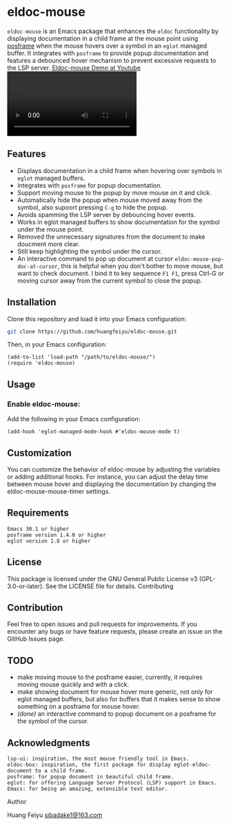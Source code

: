 # eldoc-mouse

`eldoc-mouse` is an Emacs package that enhances the `eldoc` functionality by displaying documentation in a child frame at the mouse point using [posframe](https://github.com/tumashu/posframe) when the mouse hovers over a symbol in an `eglot` managed buffer. It integrates with `posframe` to provide popup documentation and features a debounced hover mechanism to prevent excessive requests to the LSP server.
[Eldoc-mouse Demo at Youtube](https://youtu.be/XFAc4WyiJjI)
<video src="https://github.com/user-attachments/assets/5622cfd2-de0c-46e8-9276-d67615671932" controls></video>

## Features
- Displays documentation in a child frame when hovering over symbols in `eglot` managed buffers.
- Integrates with `posframe` for popup documentation.
- Support moving mouse to the popup by move mouse on it and click.
- Automatically hide the popup when mouse moved away from the symbol, also supoort pressing `C-g` to hide the popup.
- Avoids spamming the LSP server by debouncing hover events.
- Works in eglot managed buffers to show documentation for the symbol under the mouse point.
- Removed the unnecessary signatures from the document to make doucment more clear.
- Still keep highlighting the symbol under the cursor.
- An interactive command to pop up document at cursor `eldoc-mouse-pop-doc-at-cursor`, this is helpful when you don't bother to move mouse, but want to check document. I bind it to key sequence `F1 F1`, press Ctrl-G or moving cursor away from the current symbol to close the popup. 

## Installation

Clone this repository and load it into your Emacs configuration:

```sh
git clone https://github.com/huangfeiyu/eldoc-mouse.git
```
Then, in your Emacs configuration:

``` elisp
(add-to-list 'load-path "/path/to/eldoc-mouse/")
(require 'eldoc-mouse)
```

## Usage
### Enable eldoc-mouse:
Add the following in your Emacs configuration:
```
(add-hook 'eglot-managed-mode-hook #'eldoc-mouse-mode t)
```
## Customization

You can customize the behavior of eldoc-mouse by adjusting the variables or adding additional hooks. For instance, you can adjust the delay time between mouse hover and displaying the documentation by changing the eldoc-mouse-mouse-timer settings.
## Requirements

    Emacs 30.1 or higher
    posframe version 1.4.0 or higher
    eglot version 1.8 or higher

## License

This package is licensed under the GNU General Public License v3 (GPL-3.0-or-later). See the LICENSE file for details.
Contributing

## Contribution
Feel free to open issues and pull requests for improvements. If you encounter any bugs or have feature requests, please create an issue on the GitHub Issues page.
## TODO 
* make moving mouse to the posframe easier, currently, it requires moving mouse quickly and with a click.
* make showing document for mouse hover more generic, not only for eglot managed buffers,  but also for buffers that it makes sense to show something on a posframe for mouse hover.
* *(done)* an interactive command to popup document on a posframe for the symbol of the cursor.

## Acknowledgments

    lsp-ui: inspiration, the most mouse friendly tool in Emacs.
    eldoc-box: inspiration, the first package for display eglot-eldoc-document to a child frame.
    posframe: for popup document in beautiful child frame. 
    eglot: for offering Language Server Protocol (LSP) support in Emacs.
    Emacs: for being an amazing, extensible text editor.

Author

Huang Feiyu sibadake1@163.com
